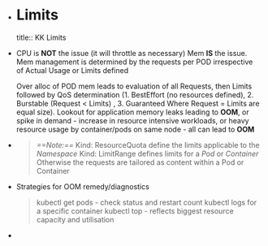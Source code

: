 - # Limits
  title:: KK Limits
- CPU is **NOT** the issue (it will throttle as necessary)
  Mem **IS** the issue. Mem management is determined by the requests per POD irrespective of Actual Usage or Limits defined
  
  Over alloc of POD mem leads to evaluation of all Requests, then Limits followed by QoS determination (1. BestEffort (no resources defined), 2. Burstable (Request < Limits) , 3. Guaranteed Where Request = Limits are equal size).  Lookout for application memory leaks leading to **OOM**, or spike in demand - increase in resource intensive workloads, or heavy resource usage by container/pods on same node - all can lead to **OOM**
- > *==Note:==*
  > Kind: ResourceQuota define the limits applicable to the *Namespace*
  > Kind: LimitRange defines limits for a *Pod* or *Container*
  > Otherwise the requests are tailored as content within a Pod or Container
- Strategies for OOM remedy/diagnostics
  > kubectl get pods - check status and restart count
  > kubectl logs for a specific container
  > kubectl top - reflects biggest resource capacity and utilisation
-